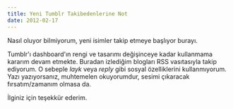 ```yaml
---
title: Yeni Tumblr Takibedenlerine Not
date: 2012-02-17
---
```


Nasıl oluyor bilmiyorum, yeni isimler takip etmeye başlıyor burayı.

Tumblr'ı dashboard'ın rengi ve tasarımı değişinceye kadar kullanmama
kararım devam etmekte. Buradan izlediğim blogları RSS vasıtasıyla takip
ediyorum. O sebeple *layk* veya *reply* gibi sosyal özelliklerini
kullanmıyorum. Yazı yazıyorsanız, muhtemelen okuyorumdur, sesimi
çıkaracak fırsatım/zamanım olmasa da.

İlginiz için teşekkür ederim.
